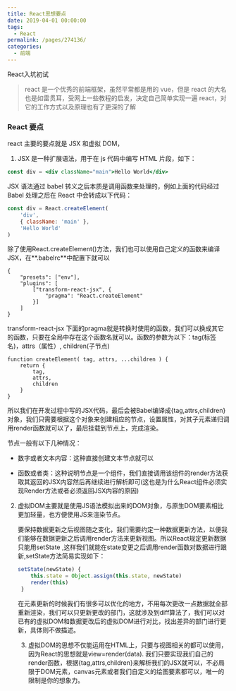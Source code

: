 ```yaml
---
title: React思想要点
date: 2019-04-01 00:00:00
tags: 
  - React
permalink: /pages/274136/
categories: 
  - 前端
---
```


React入坑初试

<!-- more -->

> react 是一个优秀的前端框架，虽然平常都是用的 vue，但是 react 的大名也是如雷贯耳，受网上一些教程的启发，决定自己简单实现一遍 react，对它的工作方式以及原理也有了更深的了解

### React 要点

react 主要的要点就是 JSX 和虚拟 DOM，

1. JSX 是一种扩展语法，用于在 js 代码中编写 HTML 片段，如下：

```jsx
const div = <div className="main">Hello World</div>
```

JSX 语法通过 babel 转义之后本质是调用函数来处理的，例如上面的代码经过 Babel 处理之后在 React 中会转成以下代码：

```js
const div = React.createElement(
    'div', 
    { className: 'main' },
    'Hello World'
)
```

除了使用React.createElement()方法，我们也可以使用自己定义的函数来编译JSX，在**.babelrc**中配置下就可以

```
{
    "presets": ["env"],
    "plugins": [
        ["transform-react-jsx", {
            "pragma": "React.createElement"
        }]
    ]
}
```

transform-react-jsx 下面的pragma就是转换时使用的函数，我们可以换成其它的函数，只要在全局中存在这个函数名就可以。函数的参数为以下：tag(标签名)，attrs（属性）, children(子节点)

```
function createElement( tag, attrs, ...children ) {
    return {
        tag,
        attrs,
        children
    }
}
```

所以我们在开发过程中写的JSX代码，最后会被Babel编译成{tag,attrs,children}对象，我们只需要根据这个对象来创建相应的节点，设置属性，对其子元素递归调用render函数就可以了，最后挂载到节点上，完成渲染。

节点一般有以下几种情况：

* 数字或者文本内容：这种直接创建文本节点就可以

* 函数或者类：这种说明节点是一个组件，我们直接调用该组件的render方法获取其返回的JSX内容然后再继续进行解析即可(这也是为什么React组件必须实现Render方法或者必须返回JSX内容的原因)

2. 虚拟DOM主要就是使用JS语法模拟出来的DOM对象，与原生DOM要素相比更加轻量，也方便使用JS来渲染节点。

   要保持数据更新之后视图随之变化，我们需要约定一种数据更新方法，以便我们能够在数据更新之后调用render方法来更新视图。所以React规定更新数据只能用setState ,这样我们就能在state变更之后调用render函数对数据进行跟新,setState方法简易实现如下：

   ```js
   setState(newState) {
       this.state = Object.assign(this.state, newState)
       render(this)
    }
   ```

   在元素更新的时候我们有很多可以优化的地方，不用每次更改一点数据就全部重新渲染，我们可以只更新更改的部门，这就涉及到diff算法了，我们可以对已有的虚拟DOM和数据更改后的虚拟DOM进行对比，找出差异的部门进行更新，具体则不做描述。

   3. 虚拟DOM的思想不仅能运用在HTML上，只要与视图相关的都可以使用，因为React的思想就是view=render(data). 我们只要实现我们自己的render函数，根据{tag,attrs,children}来解析我们的JSX就可以，不必局限于DOM元素，canvas元素或者我们自定义的绘图要素都可以，唯一的限制是你的想象力。